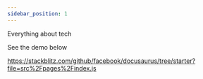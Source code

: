 ```yaml
---
sidebar_position: 1
---
```


Everything about tech


See the demo below 

https://stackblitz.com/github/facebook/docusaurus/tree/starter?file=src%2Fpages%2Findex.js

